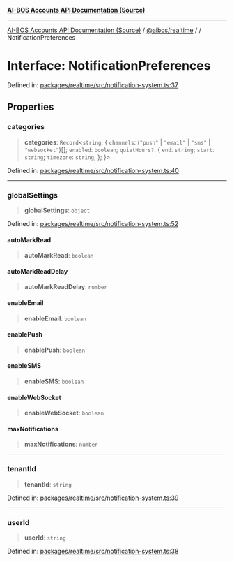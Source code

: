[**AI-BOS Accounts API Documentation (Source)**](../../../README.md)

***

[AI-BOS Accounts API Documentation (Source)](../../../README.md) / [@aibos/realtime](../README.md) / [](../README.md) / NotificationPreferences

# Interface: NotificationPreferences

Defined in: [packages/realtime/src/notification-system.ts:37](https://github.com/pohlai88/accounts/blob/48103fb36d28b2b9bfb33472b6de2f719773cde9/packages/realtime/src/notification-system.ts#L37)

## Properties

### categories

> **categories**: `Record`\<`string`, \{ `channels`: (`"push"` \| `"email"` \| `"sms"` \| `"websocket"`)[]; `enabled`: `boolean`; `quietHours?`: \{ `end`: `string`; `start`: `string`; `timezone`: `string`; \}; \}\>

Defined in: [packages/realtime/src/notification-system.ts:40](https://github.com/pohlai88/accounts/blob/48103fb36d28b2b9bfb33472b6de2f719773cde9/packages/realtime/src/notification-system.ts#L40)

***

### globalSettings

> **globalSettings**: `object`

Defined in: [packages/realtime/src/notification-system.ts:52](https://github.com/pohlai88/accounts/blob/48103fb36d28b2b9bfb33472b6de2f719773cde9/packages/realtime/src/notification-system.ts#L52)

#### autoMarkRead

> **autoMarkRead**: `boolean`

#### autoMarkReadDelay

> **autoMarkReadDelay**: `number`

#### enableEmail

> **enableEmail**: `boolean`

#### enablePush

> **enablePush**: `boolean`

#### enableSMS

> **enableSMS**: `boolean`

#### enableWebSocket

> **enableWebSocket**: `boolean`

#### maxNotifications

> **maxNotifications**: `number`

***

### tenantId

> **tenantId**: `string`

Defined in: [packages/realtime/src/notification-system.ts:39](https://github.com/pohlai88/accounts/blob/48103fb36d28b2b9bfb33472b6de2f719773cde9/packages/realtime/src/notification-system.ts#L39)

***

### userId

> **userId**: `string`

Defined in: [packages/realtime/src/notification-system.ts:38](https://github.com/pohlai88/accounts/blob/48103fb36d28b2b9bfb33472b6de2f719773cde9/packages/realtime/src/notification-system.ts#L38)
